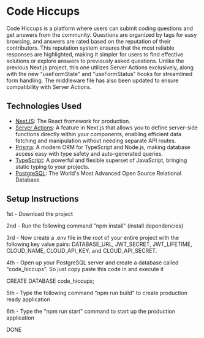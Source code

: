 # Code Hiccups

Code Hiccups is a platform where users can submit coding questions and get answers from the community. Questions are organized by tags for easy browsing, and answers are rated based on the reputation of their contributors. This reputation system ensures that the most reliable responses are highlighted, making it simpler for users to find effective solutions or explore answers to previously asked questions. Unlike the previous Next.js project, this one utilizes Server Actions exclusively, along with the new "useFormState" and "useFormStatus" hooks for streamlined form handling. The middleware file has also been updated to ensure compatibility with Server Actions.

## Technologies Used

- [NextJS](https://nextjs.org/): The React framework for production.
- [Server Actions](https://nextjs.org/docs/api-reference/server-actions): A feature in Next.js that allows you to define server-side functions directly within your components, enabling efficient data fetching and manipulation without needing separate API routes.
- [Prisma](https://www.prisma.io/): A modern ORM for TypeScript and Node.js, making database access easy with type safety and auto-generated queries.
- [TypeScript](https://www.typescriptlang.org/): A powerful and flexible superset of JavaScript, bringing static typing to your projects.
- [PostgreSQL](https://www.postgresql.org/): The World's Most Advanced Open Source Relational Database

## Setup Instructions

1st - Download the project

2nd - Run the following command "npm install" (install dependencies)

3rd - Now create a .env file in the root of your entire project with the following key value pairs: DATABASE_URL, JWT_SECRET, JWT_LIFETIME,
CLOUD_NAME, CLOUD_API_KEY, and CLOUD_API_SECRET.

4th - Open up your PostgreSQL server and create a database called "code_hiccups". So just copy paste this code in and execute it

CREATE DATABASE code_hiccups;

5th - Type the following command "npm run build" to create production ready application

6th - Type the "npm run start" command to start up the production application

DONE
